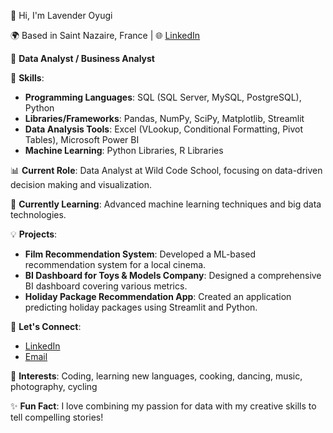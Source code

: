 👋 Hi, I'm Lavender Oyugi

🌍 Based in Saint Nazaire, France | 🌐 [LinkedIn](https://www.linkedin.com/in/lavender-oyugi-92428a249)

💼 **Data Analyst / Business Analyst**

🔧 **Skills**:
- **Programming Languages**: SQL (SQL Server, MySQL, PostgreSQL), Python
- **Libraries/Frameworks**: Pandas, NumPy, SciPy, Matplotlib, Streamlit
- **Data Analysis Tools**: Excel (VLookup, Conditional Formatting, Pivot Tables), Microsoft Power BI
- **Machine Learning**: Python Libraries, R Libraries

📊 **Current Role**:
Data Analyst at Wild Code School, focusing on data-driven decision making and visualization.

🌱 **Currently Learning**: Advanced machine learning techniques and big data technologies.

💡 **Projects**:
- **Film Recommendation System**: Developed a ML-based recommendation system for a local cinema.
- **BI Dashboard for Toys & Models Company**: Designed a comprehensive BI dashboard covering various metrics.
- **Holiday Package Recommendation App**: Created an application predicting holiday packages using Streamlit and Python.

🤝 **Let's Connect**:
- [LinkedIn](https://www.linkedin.com/in/lavender-oyugi-92428a249)
- [Email](mailto:lavenderoyugi1@gmail.com)

🎨 **Interests**:
Coding, learning new languages, cooking, dancing, music, photography, cycling

✨ **Fun Fact**: I love combining my passion for data with my creative skills to tell compelling stories!
